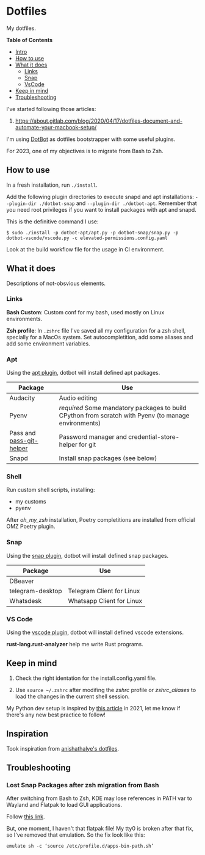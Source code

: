 # Dotfiles

My dotfiles.

**Table of Contents**

- [Intro](#intro)
- [How to use](#how-to-use)
- [What it does](#what-it-does)
  - [Links](#links)
  - [Snap](#snap)
  - [VsCode](#vs-code)
- [Keep in mind](#keep-in-mind)
- [Troubleshooting](#troubleshooting)

I've started following those articles:

1. https://about.gitlab.com/blog/2020/04/17/dotfiles-document-and-automate-your-macbook-setup/

I'm using [DotBot](https://github.com/anishathalye/dotbot) as dotfiles bootstrapper with some useful plugins.

For 2023, one of my objectives is to migrate from Bash to Zsh.

## How to use

In a fresh installation, run `./install`.

Add the following plugin directories to execute snapd and apt installations: `--plugin-dir ./dotbot-snap` and `--plugin-dir ./dotbot-apt`. Remember that you need root privileges if you want to install packages with apt and snapd.

This is the definitive command I use:

    $ sudo ./install -p dotbot-apt/apt.py -p dotbot-snap/snap.py -p dotbot-vscode/vscode.py -c elevated-permissions.config.yaml

Look at the build workflow file for the usage in CI environment.

## What it does

Descriptions of not-obsvious elements.

### Links

**Bash Custom**: Custom conf for my bash, used mostly on Linux environments.

**Zsh profile**: In `.zshrc` file I've saved all my configuration for a zsh shell, specially for a MacOs system. Set autocompletition, add some aliases and add some environment variables.

### Apt

Using the [apt plugin](https://github.com/bryant1410/dotbot-apt), dotbot will install defined apt packages.

| Package | Use |
| --- | --- |
| Audacity | Audio editing |
| Pyenv | *required* Some mandatory packages to build CPython from scratch with Pyenv (to manage environments) |
| Pass and [pass-git-helper](https://github.com/languitar/pass-git-helper) | Password manager and credential-store-helper for git |
| Snapd | Install snap packages (see below) |

### Shell

Run custom shell scripts, installing:

- my customs
- pyenv

After _oh_my_zsh_ installation, Poetry completitions are installed from official OMZ Poetry plugin.

### Snap

Using the [snap plugin](https://github.com/DrDynamic/dotbot-snap), dotbot will install defined snap packages.

| Package | Use |
| --- | --- |
| DBeaver | |the _dbeaver-ce_ package |
| telegram-desktop | Telegram Client for Linux |
| Whatsdesk | Whatsapp Client for Linux |

### VS Code

Using the [vscode plugin](https://github.com/hujianxin/dotbot-vscode), dotbot will install defined vscode extensions.

**rust-lang.rust-analyzer** help me write Rust programs.

## Keep in mind

1. Check the right identation for the install.config.yaml file.

2. Use `source ~/.zshrc` after modifing the _zshrc_ profile or _zshrc_aliases_ to load the changes in the current shell session.

My Python dev setup is inspired by [this article](https://mitelman.engineering/blog/python-best-practice/automating-python-best-practices-for-a-new-project/) in 2021, let me know if there's any new best practice to follow!

## Inspiration

Took inspiration from [anishathalye's dotfiles](https://github.com/anishathalye/dotfiles).

## Troubleshooting

### Lost Snap Packages after zsh migration from Bash

After switching from Bash to Zsh, KDE may lose references in PATH var to Wayland and Flatpak to load GUI applications.

Follow [this link](https://hackingathome.medium.com/how-to-restore-ubuntu-apps-installed-from-snap-after-switching-to-zshell-from-bash-c69208625ba0).

But, one moment, I haven't that flatpak file! My tty0 is broken after that fix, so I've removed that emulation. So the fix look like this:

    emulate sh -c ‘source /etc/profile.d/apps-bin-path.sh’
